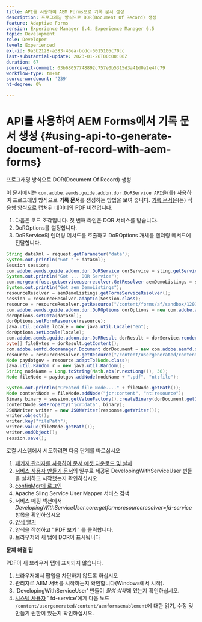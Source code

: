 ```yaml
---
title: API를 사용하여 AEM Forms으로 기록 문서 생성
description: 프로그래밍 방식으로 DOR(Document Of Record) 생성
feature: Adaptive Forms
version: Experience Manager 6.4, Experience Manager 6.5
topic: Development
role: Developer
level: Experienced
exl-id: 9a3b2128-a383-46ea-bcdc-6015105c70cc
last-substantial-update: 2023-01-26T00:00:00Z
duration: 67
source-git-commit: 03b68057748892c757e0b5315d3a41d0a2e4fc79
workflow-type: tm+mt
source-wordcount: '239'
ht-degree: 0%

---
```


# API를 사용하여 AEM Forms에서 기록 문서 생성 {#using-api-to-generate-document-of-record-with-aem-forms}

프로그래밍 방식으로 DOR(Document Of Record) 생성

이 문서에서는 `com.adobe.aemds.guide.addon.dor.DoRService API`을(를) 사용하여 프로그래밍 방식으로 **기록 문서**&#x200B;를 생성하는 방법을 보여 줍니다. [기록 문서](https://experienceleague.adobe.com/docs/experience-manager-65/forms/adaptive-forms-advanced-authoring/generate-document-of-record-for-non-xfa-based-adaptive-forms.html?lang=ko)은(는) 적응형 양식으로 캡처된 데이터의 PDF 버전입니다.

1. 다음은 코드 조각입니다. 첫 번째 라인은 DOR 서비스를 받습니다.
1. DoROptions를 설정합니다.
1. DoRService의 렌더링 메서드를 호출하고 DoROptions 개체를 렌더링 메서드에 전달합니다.

```java
String dataXml = request.getParameter("data");
System.out.println("Got " + dataXml);
Session session;
com.adobe.aemds.guide.addon.dor.DoRService dorService = sling.getService(com.adobe.aemds.guide.addon.dor.DoRService.class);
System.out.println("Got ... DOR Service");
com.mergeandfuse.getserviceuserresolver.GetResolver aemDemoListings = sling.getService(com.mergeandfuse.getserviceuserresolver.GetResolver.class);
System.out.println("Got aem DemoListings");
resourceResolver = aemDemoListings.getFormsServiceResolver();
session = resourceResolver.adaptTo(Session.class);
resource = resourceResolver.getResource("/content/forms/af/sandbox/1201-borrower-payments");
com.adobe.aemds.guide.addon.dor.DoROptions dorOptions = new com.adobe.aemds.guide.addon.dor.DoROptions();
dorOptions.setData(dataXml);
dorOptions.setFormResource(resource);
java.util.Locale locale = new java.util.Locale("en");
dorOptions.setLocale(locale);
com.adobe.aemds.guide.addon.dor.DoRResult dorResult = dorService.render(dorOptions);
byte[] fileBytes = dorResult.getContent();
com.adobe.aemfd.docmanager.Document dorDocument = new com.adobe.aemfd.docmanager.Document(fileBytes);
resource = resourceResolver.getResource("/content/usergenerated/content/aemformsenablement");
Node paydotgov = resource.adaptTo(Node.class);
java.util.Random r = new java.util.Random();
String nodeName = Long.toString(Math.abs(r.nextLong()), 36);
Node fileNode = paydotgov.addNode(nodeName + ".pdf", "nt:file");

System.out.println("Created file Node...." + fileNode.getPath());
Node contentNode = fileNode.addNode("jcr:content", "nt:resource");
Binary binary = session.getValueFactory().createBinary(dorDocument.getInputStream());
contentNode.setProperty("jcr:data", binary);
JSONWriter writer = new JSONWriter(response.getWriter());
writer.object();
writer.key("filePath");
writer.value(fileNode.getPath());
writer.endObject();
session.save();
```

로컬 시스템에서 시도하려면 다음 단계를 따르십시오

1. [패키지 관리자를 사용하여 문서 에셋 다운로드 및 설치](assets/dor-with-api.zip)
1. [서비스 사용자 만들기 문서](service-user-tutorial-develop.md)의 일부로 제공된 DevelopingWithServiceUser 번들을 설치하고 시작했는지 확인하십시오
1. [configMgr에 로그인](http://localhost:4502/system/console/configMgr)
1. Apache Sling Service User Mapper 서비스 검색
1. 서비스 매핑 섹션에서 _DevelopingWithServiceUser.core:getformsresourceresolver=fd-service_ 항목을 확인하십시오
1. [양식 열기](http://localhost:4502/content/dam/formsanddocuments/sandbox/1201-borrower-payments/jcr:content?wcmmode=disabled)
1. 양식을 작성하고 &#39; PDF 보기 &#39; 를 클릭합니다.
1. 브라우저의 새 탭에 DOR이 표시됩니다


**문제 해결 팁**

PDF이 새 브라우저 탭에 표시되지 않습니다.

1. 브라우저에서 팝업을 차단하지 않도록 하십시오
1. 관리자로 AEM 서버를 시작하는지 확인합니다(Windows에서 시작).
1. &#39;DevelopingWithServiceUser&#39; 번들이 *활성 상태*&#x200B;에 있는지 확인하십시오.
1. [시스템 사용자](http://localhost:4502/useradmin) &#39; fd-service&#39;에게 다음 노드 `/content/usergenerated/content/aemformsenablement`에 대한 읽기, 수정 및 만들기 권한이 있는지 확인하십시오.
